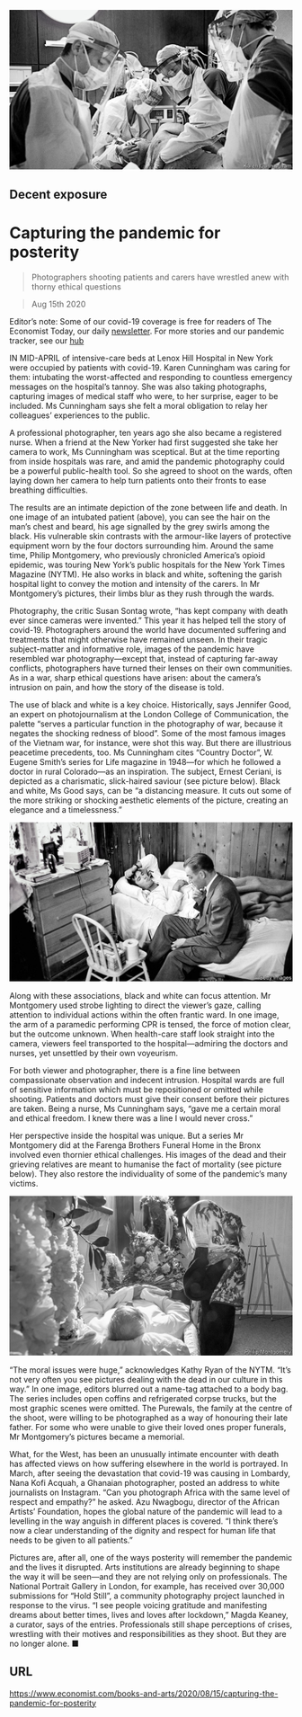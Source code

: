 ![](./images/20200815_BKP012.jpg)

## Decent exposure

# Capturing the pandemic for posterity

> Photographers shooting patients and carers have wrestled anew with thorny ethical questions

> Aug 15th 2020

Editor’s note: Some of our covid-19 coverage is free for readers of The Economist Today, our daily [newsletter](https://www.economist.com/https://my.economist.com/user#newsletter). For more stories and our pandemic tracker, see our [hub](https://www.economist.com//news/2020/03/11/the-economists-coverage-of-the-coronavirus)

IN MID-APRIL of intensive-care beds at Lenox Hill Hospital in New York were occupied by patients with covid-19. Karen Cunningham was caring for them: intubating the worst-affected and responding to countless emergency messages on the hospital’s tannoy. She was also taking photographs, capturing images of medical staff who were, to her surprise, eager to be included. Ms Cunningham says she felt a moral obligation to relay her colleagues’ experiences to the public.

A professional photographer, ten years ago she also became a registered nurse. When a friend at the New Yorker had first suggested she take her camera to work, Ms Cunningham was sceptical. But at the time reporting from inside hospitals was rare, and amid the pandemic photography could be a powerful public-health tool. So she agreed to shoot on the wards, often laying down her camera to help turn patients onto their fronts to ease breathing difficulties.

The results are an intimate depiction of the zone between life and death. In one image of an intubated patient (above), you can see the hair on the man’s chest and beard, his age signalled by the grey swirls among the black. His vulnerable skin contrasts with the armour-like layers of protective equipment worn by the four doctors surrounding him. Around the same time, Philip Montgomery, who previously chronicled America’s opioid epidemic, was touring New York’s public hospitals for the New York Times Magazine (NYTM). He also works in black and white, softening the garish hospital light to convey the motion and intensity of the carers. In Mr Montgomery’s pictures, their limbs blur as they rush through the wards.

Photography, the critic Susan Sontag wrote, “has kept company with death ever since cameras were invented.” This year it has helped tell the story of covid-19. Photographers around the world have documented suffering and treatments that might otherwise have remained unseen. In their tragic subject-matter and informative role, images of the pandemic have resembled war photography—except that, instead of capturing far-away conflicts, photographers have turned their lenses on their own communities. As in a war, sharp ethical questions have arisen: about the camera’s intrusion on pain, and how the story of the disease is told.

The use of black and white is a key choice. Historically, says Jennifer Good, an expert on photojournalism at the London College of Communication, the palette “serves a particular function in the photography of war, because it negates the shocking redness of blood”. Some of the most famous images of the Vietnam war, for instance, were shot this way. But there are illustrious peacetime precedents, too. Ms Cunningham cites “Country Doctor”, W. Eugene Smith’s series for Life magazine in 1948—for which he followed a doctor in rural Colorado—as an inspiration. The subject, Ernest Ceriani, is depicted as a charismatic, slick-haired saviour (see picture below). Black and white, Ms Good says, can be “a distancing measure. It cuts out some of the more striking or shocking aesthetic elements of the picture, creating an elegance and a timelessness.”



![](./images/20200815_BKP005.jpg)

Along with these associations, black and white can focus attention. Mr Montgomery used strobe lighting to direct the viewer’s gaze, calling attention to individual actions within the often frantic ward. In one image, the arm of a paramedic performing CPR is tensed, the force of motion clear, but the outcome unknown. When health-care staff look straight into the camera, viewers feel transported to the hospital—admiring the doctors and nurses, yet unsettled by their own voyeurism.

For both viewer and photographer, there is a fine line between compassionate observation and indecent intrusion. Hospital wards are full of sensitive information which must be repositioned or omitted while shooting. Patients and doctors must give their consent before their pictures are taken. Being a nurse, Ms Cunningham says, “gave me a certain moral and ethical freedom. I knew there was a line I would never cross.”

Her perspective inside the hospital was unique. But a series Mr Montgomery did at the Farenga Brothers Funeral Home in the Bronx involved even thornier ethical challenges. His images of the dead and their grieving relatives are meant to humanise the fact of mortality (see picture below). They also restore the individuality of some of the pandemic’s many victims.



![](./images/20200815_BKP013_0.jpg)

“The moral issues were huge,” acknowledges Kathy Ryan of the NYTM. “It’s not very often you see pictures dealing with the dead in our culture in this way.” In one image, editors blurred out a name-tag attached to a body bag. The series includes open coffins and refrigerated corpse trucks, but the most graphic scenes were omitted. The Purewals, the family at the centre of the shoot, were willing to be photographed as a way of honouring their late father. For some who were unable to give their loved ones proper funerals, Mr Montgomery’s pictures became a memorial.

What, for the West, has been an unusually intimate encounter with death has affected views on how suffering elsewhere in the world is portrayed. In March, after seeing the devastation that covid-19 was causing in Lombardy, Nana Kofi Acquah, a Ghanaian photographer, posted an address to white journalists on Instagram. “Can you photograph Africa with the same level of respect and empathy?” he asked. Azu Nwagbogu, director of the African Artists’ Foundation, hopes the global nature of the pandemic will lead to a levelling in the way anguish in different places is covered. “I think there’s now a clear understanding of the dignity and respect for human life that needs to be given to all patients.”

Pictures are, after all, one of the ways posterity will remember the pandemic and the lives it disrupted. Arts institutions are already beginning to shape the way it will be seen—and they are not relying only on professionals. The National Portrait Gallery in London, for example, has received over 30,000 submissions for “Hold Still”, a community photography project launched in response to the virus. “I see people voicing gratitude and manifesting dreams about better times, lives and loves after lockdown,” Magda Keaney, a curator, says of the entries. Professionals still shape perceptions of crises, wrestling with their motives and responsibilities as they shoot. But they are no longer alone. ■

## URL

https://www.economist.com/books-and-arts/2020/08/15/capturing-the-pandemic-for-posterity
